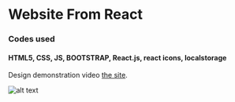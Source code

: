 # Website From React 
### Codes used
#### HTML5, CSS, JS, BOOTSTRAP, React.js, react icons, localstorage

Design demonstration video [the site](https://www.youtube.com/watch?v=2Ow0DI4jzRw).

![alt text](https://raw.githubusercontent.com/ramyibrahim-eg/website-from-react-/master/screenshot.png "Logo Website From React")
